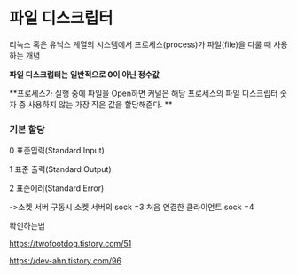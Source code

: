 # 파일 디스크립터

 리눅스 혹은 유닉스 계열의 시스템에서 프로세스(process)가 파일(file)을 다룰 때 사용하는 개념

**파일 디스크럽터는 일반적으로 0이 아닌 정수값**

**프로세스가 실행 중에 파일을 Open하면 커널은 해당 프로세스의 파일 디스크립터 숫자 중 사용하지 않는 가장 작은 값을 할당해준다. **

### 기본 할당

0 표준입력(Standard Input)

1 표준 출력(Standard Output)

2 표준에러(Standard Error)

->소켓 서버 구동시 소켓 서버의 sock =3 처음 연결한 클라이언트 sock =4 

확인하는법

https://twofootdog.tistory.com/51

https://dev-ahn.tistory.com/96
